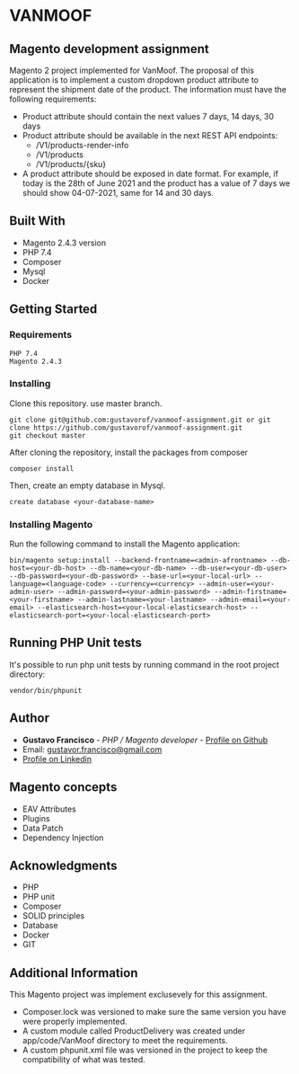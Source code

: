 # VANMOOF

## Magento development assignment

Magento 2 project implemented for VanMoof. The proposal of this application is to implement a custom dropdown product attribute to represent the shipment date of the product. The information must have the following requirements:

* Product attribute should contain the next values 7 days, 14 days, 30 days
* Product attribute should be available in the next REST API endpoints:
  * /V1/products-render-info
  * /V1/products
  * /V1/products/{sku}
* A product attribute should be exposed in date format. For example, if today is the 28th of June 2021 and the product has a value of 7 days we should show 04-07-2021, same for 14 and 30 days.

## Built With

* Magento 2.4.3 version
* PHP 7.4
* Composer
* Mysql
* Docker


## Getting Started


### Requirements


```
PHP 7.4
Magento 2.4.3
```


### Installing 

Clone this repository. use master branch.

```
git clone git@github.com:gustavorof/vanmoof-assignment.git or git clone https://github.com/gustavorof/vanmoof-assignment.git
git checkout master
```

After cloning the repository, install the packages from composer

```
composer install
```

Then, create an empty database in Mysql. 

```
create database <your-database-name>
```

### Installing Magento

Run the following command to install the Magento application:

```
bin/magento setup:install --backend-frontname=<admin-afrontname> --db-host=<your-db-host> --db-name=<your-db-name> --db-user=<your-db-user> --db-password=<your-db-password> --base-url=<your-local-url> --language=<language-code> --currency=<currency> --admin-user=<your-admin-user> --admin-password=<your-admin-password> --admin-firstname=<your-firstname> --admin-lastname=<your-lastname> --admin-email=<your-email> --elasticsearch-host=<your-local-elasticsearch-host> --elasticsearch-port=<your-local-elasticsearch-port>
``` 
  
  
## Running PHP Unit tests

  It's possible to run php unit tests by running command in the root project directory:
```
vendor/bin/phpunit
```
  
## Author
  
* **Gustavo Francisco** - *PHP / Magento developer* - [Profile on Github](https://github.com/gustavorof)
* Email: gustavor.francisco@gmail.com
* [Profile on Linkedin](https://www.linkedin.com/in/gustavo-francisco/)
  
## Magento concepts

* EAV Attributes
* Plugins
* Data Patch
* Dependency Injection
  
## Acknowledgments

* PHP
* PHP unit
* Composer
* SOLID principles
* Database
* Docker
* GIT
  
  
## Additional Information

This Magento project was implement exclusevely for this assignment.

* Composer.lock was versioned to make sure the same version you have were properly implemented.
* A custom module called ProductDelivery was created under app/code/VanMoof directory to meet the requirements.
* A custom phpunit.xml file was versioned in the project to keep the compatibility of what was tested.

  
